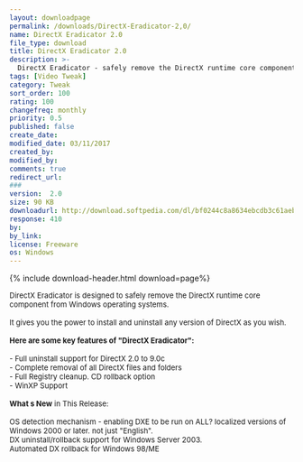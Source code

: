 ```yaml
---
layout: downloadpage
permalink: /downloads/DirectX-Eradicator-2,0/
name: DirectX Eradicator 2.0
file_type: download
title: DirectX Eradicator 2.0
description: >-
  DirectX Eradicator - safely remove the DirectX runtime core component from Windows
tags: [Video Tweak]
category: Tweak
sort_order: 100
rating: 100
changefreq: monthly
priority: 0.5
published: false
create_date: 
modified_date: 03/11/2017
created_by: 
modified_by: 
comments: true
redirect_url: 
### 
version:  2.0
size: 90 KB
downloadurl: http://download.softpedia.com/dl/bf0244c8a8634ebcdb3c61aebfb08ecc/46e6e1b6/100002588/software/system/dxe2005.zip
response: 410
by: 
by_link: 
license: Freeware
os: Windows
---
```


{% include download-header.html download=page%}

<p style="fix-download-text !important">
<p><font size="2">DirectX Eradicator is designed to safely remove the DirectX runtime core component from Windows operating systems. <br />
<br />
It gives you the power to install and uninstall any version of DirectX as you wish.<br />
<br />
<span><strong>Here are some key features of "DirectX Eradicator":</strong></span><br />
<br />
- Full uninstall support for DirectX 2.0 to 9.0c<br />
- Complete removal of all DirectX files and folders <br />
- Full Registry cleanup. CD rollback option <br />
- WinXP Support<br />
<br />
<strong>What s New</strong> in This Release:<br />
<br />
OS detection mechanism - enabling DXE to be run on ALL? localized versions of Windows 2000 or later. not just "English".<br />
DX uninstall/rollback support for Windows Server 2003.<br />
Automated DX rollback for Windows 98/ME<br />
</font></p></p>
